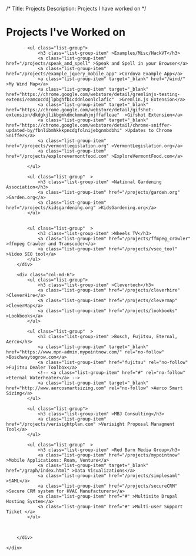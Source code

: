 /*
Title: Projects
Description: Projects I have worked on
*/

# Projects I've Worked on

<div>
	<div class="row">
		<div class="col-md-6" >
			
			<ul class="list-group">
				<h3 class="list-group-item" >Examples/Misc/HackVT</h3>
				<a class="list-group-item" href="/projects/speak_and_spell" >Speak and Spell in your Browser</a>
				<a class="list-group-item" href="/projects/example_jquery_mobile_app" >Cordova Example App</a>
				<a class="list-group-item" target="_blank" href="/wind/" >My Wind Map</a>
				<a class="list-group-item" target="_blank"  href="https://chrome.google.com/webstore/detail/gremlinjs-testing-extensi/eamcocddjlpbghfbicddnloonlclafic"  >Gremlin.js Extension</a>
				<a class="list-group-item" target="_blank"  href="https://chrome.google.com/webstore/detail/gifshot-extension/dkdgkjlikbgmkdmckmmahjmjffafleae"  >Gifshot Extension</a>
				<a class="list-group-item" target="_blank" href="https://chrome.google.com/webstore/detail/chrome-sniffer-updated-by/fbnlibmhkkkpncdgfolnijebgnmbdbhi" >Updates to Chrome Sniffer</a>
				<a class="list-group-item" href="/projects/vermontlegislation.org" >VermontLegislation.org</a>
				<a class="list-group-item" href="/projects/explorevermontfood.com" >ExploreVermontFood.com</a>
				
			</ul>
			
			<ul class="list-group"	>
				<h3 class="list-group-item" >National Gardening Association</h3>
				<a class="list-group-item" href="/projects/garden.org" >Garden.org</a>
				<a class="list-group-item" href="/projects/kidsgardening.org" >KidsGardening.org</a>
			</ul>
			
			
			<ul class="list-group"	>
				<h3 class="list-group-item" >Wheels TV</h3>
				<a class="list-group-item" href="/projects/ffmpeg_crawler" >ffmpeg Crawler and Transcoder</a>
				<a class="list-group-item" href="/projects/vseo_tool" >Video SEO tool</a>
			</ul>
		</div>
		
		<div class="col-md-6">
			<ul class="list-group">
				<h3 class="list-group-item" >Clevertech</h3>
				<a class="list-group-item" href="/projects/cleverhire" >CleverHire</a>
				<a class="list-group-item" href="/projects/clevermap" >CleverMap</a>
				<a class="list-group-item" href="/projects/lookbooks" >Lookbooks</a>
			</ul>
			
			<ul class="list-group"	>
				<h3 class="list-group-item" >Bosch, Fujitsu, Eternal, Aerco</h3>
				<a class="list-group-item" target="_blank" href="https://www.mpn-admin.mypointnow.com/" rel="no-follow" >Boschwaytogrow.com</a>
				<a class="list-group-item" href="fujitsu" rel="no-follow" >Fujitsu Dealer Toolbox</a>
				<!-- <a class="list-group-item" href="#" rel="no-follow" >Eternal Waterheater</a> -->
				<a class="list-group-item" target="_blank" href="http://www.aercosmartsizing.com" rel="no-follow" >Aerco Smart Sizing</a>
			</ul>
			
			<ul class="list-group">
				<h3 class="list-group-item" >MBJ Consulting</h3>
				<a class="list-group-item" href="/projects/verisightplan.com" >Verisight Proposal Managment Tool</a>
			</ul>
			
			<ul class="list-group"	>
				<h3 class="list-group-item" >Red Barn Media Group</h3>
				<a class="list-group-item" href="/projects/mypointnow" >Mobile Applications: Roam, Venture</a>
				<a class="list-group-item" target="_blank" href="/graph/index.html" >Data Visualizations</a>
				<a class="list-group-item" href="/projects/simplesaml" >SAML</a>
				<a class="list-group-item" href="/projects/secureCRM" >Secure CRM system for HVAC Manufacturers</a>
				<a class="list-group-item" href="#" >Multisite Drupal Hosting System</a>
				<a class="list-group-item" href="#" >Multi-user Support Ticket </a>
			</ul>
			
			
		
		</div>
		
	</div>
</div>
